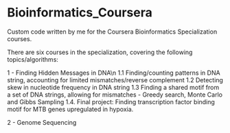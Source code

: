 # Bioinformatics_Coursera
Custom code written by me for the Coursera Bioinformatics Specialization courses.

There are six courses in the specialization, covering the following topics/algorithms:

1 - Finding Hidden Messages in DNA\n
  1.1 Finding/counting patterns in DNA string, accounting for limited mismatches/reverse complement
  1.2 Detecting skew in nucleotide frequency in DNA string
  1.3 Finding a shared motif from a set of DNA strings, allowing for mismatches
  	- Greedy search, Monte Carlo and Gibbs Sampling
  1.4. Final project: Finding transcription factor binding motif for MTB genes upregulated in hypoxia. 

2 - Genome Sequencing